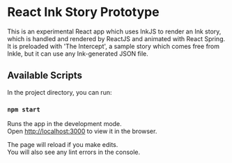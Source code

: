 # React Ink Story Prototype

This is an experimental React app which uses InkJS to render an Ink story, which is handled and rendered by ReactJS and animated with React Spring.
It is preloaded with 'The Intercept', a sample story which comes free from Inkle, but it can use any Ink-generated JSON file.

## Available Scripts

In the project directory, you can run:

### `npm start`

Runs the app in the development mode.\
Open [http://localhost:3000](http://localhost:3000) to view it in the browser.

The page will reload if you make edits.\
You will also see any lint errors in the console.
